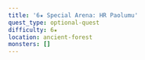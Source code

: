```yaml
---
title: '6★ Special Arena: HR Paolumu'
quest_type: optional-quest
difficulty: 6★
location: ancient-forest
monsters: []
---
```

